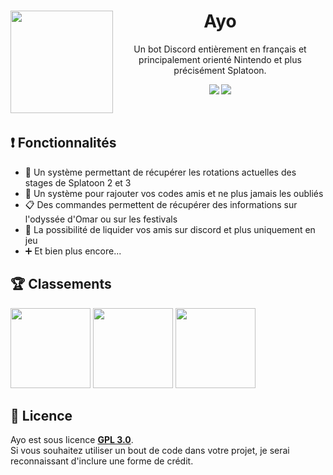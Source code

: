 <div align="center"> 
  <img src="https://i.goopics.net/7w06c1.png" style="float: left;" align="left" width="164" height="164" />
  <h1>Ayo</h1>
  <p>Un bot Discord entièrement en français et principalement orienté Nintendo et plus précisément Splatoon.</p>
  
  [![](https://img.shields.io/discord/1035981866303500421?color=7289DA&label=support&logo=discord&logoColor=7289DA&style=for-the-badge)](https://discord.gg/H97txXkNBv)
  [![](https://img.shields.io/badge/Disnake-2.7.0-3498db?style=for-the-badge&logo=python&logoColor=3498db)](https://pypi.org/project/disnake/2.7.0/)
</div>
<br />

## ❗ Fonctionnalités
- 🔄 Un système permettant de récupérer les rotations actuelles des stages de Splatoon 2 et 3
- 👥 Un système pour rajouter vos codes amis et ne plus jamais les oubliés
- 📋 Des commandes permettent de récupérer des informations sur l'odyssée d'Omar ou sur les festivals
- 🔫 La possibilité de liquider vos amis sur discord et plus uniquement en jeu
- ➕ Et bien plus encore...

## 🏆 Classements
<a href="https://discords.com/bots/bots/1036668894976425994"><img src="https://discords.com/bots/api/bot/1036668894976425994/widget" witdth="128" height="128"></a>
<a href="https://top.gg/bot/1036668894976425994"><img src="https://top.gg/api/widget/1036668894976425994.svg" witdth="128" height="128"></a>
<a href="https://discordbotlist.com/bots/1036668894976425994"><img src="https://discordbotlist.com/api/v1/bots/1036668894976425994/widget" witdth="128" height="128"></a>

## 📜 Licence
Ayo est sous licence [**GPL 3.0**](https://github.com/Yarkis01/Ayo/blob/main/LICENSE).\
Si vous souhaitez utiliser un bout de code dans votre projet, je serai reconnaissant d'inclure une forme de crédit.
